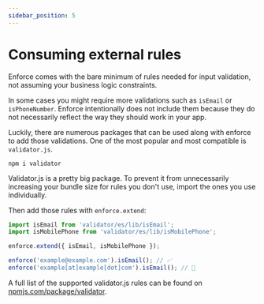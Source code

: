 ```yaml
---
sidebar_position: 5
---
```


# Consuming external rules

Enforce comes with the bare minimum of rules needed for input validation, not assuming your business logic constraints.

In some cases you might require more validations such as `isEmail` or `isPhoneNumber`. Enforce intentionally does not include them because they do not necessarily reflect the way they should work in your app.

Luckily, there are numerous packages that can be used along with enforce to add those validations. One of the most popular and most compatible is `validator.js`.

```
npm i validator
```

Validator.js is a pretty big package. To prevent it from unnecessarily increasing your bundle size for rules you don't use, import the ones you use individually.

Then add those rules with `enforce.extend`:

```js
import isEmail from 'validator/es/lib/isEmail';
import isMobilePhone from 'validator/es/lib/isMobilePhone';

enforce.extend({ isEmail, isMobilePhone });

enforce('example@example.com').isEmail(); // ✅
enforce('example[at]example[dot]com').isEmail(); // 🚨
```

A full list of the supported validator.js rules can be found on [npmjs.com/package/validator](https://www.npmjs.com/package/validator).
